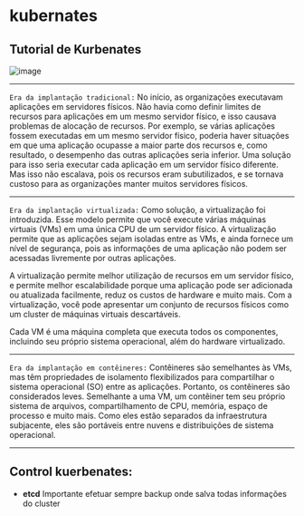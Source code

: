 # kubernates
## Tutorial de Kurbenates
![image](https://github.com/Jilosofo/kubernates/assets/126982541/9f53f386-d0dd-4a47-8818-c6eead19b6a3)

*******
`Era da implantação tradicional:` No início, as organizações executavam aplicações em servidores físicos. Não havia como definir limites de recursos para aplicações em um mesmo servidor físico, e isso causava problemas de alocação de recursos. Por exemplo, se várias aplicações fossem executadas em um mesmo servidor físico, poderia haver situações em que uma aplicação ocupasse a maior parte dos recursos e, como resultado, o desempenho das outras aplicações seria inferior. Uma solução para isso seria executar cada aplicação em um servidor físico diferente. Mas isso não escalava, pois os recursos eram subutilizados, e se tornava custoso para as organizações manter muitos servidores físicos.

*******
`Era da implantação virtualizada:` Como solução, a virtualização foi introduzida. Esse modelo permite que você execute várias máquinas virtuais (VMs) em uma única CPU de um servidor físico. A virtualização permite que as aplicações sejam isoladas entre as VMs, e ainda fornece um nível de segurança, pois as informações de uma aplicação não podem ser acessadas livremente por outras aplicações.

A virtualização permite melhor utilização de recursos em um servidor físico, e permite melhor escalabilidade porque uma aplicação pode ser adicionada ou atualizada facilmente, reduz os custos de hardware e muito mais. Com a virtualização, você pode apresentar um conjunto de recursos físicos como um cluster de máquinas virtuais descartáveis.

Cada VM é uma máquina completa que executa todos os componentes, incluindo seu próprio sistema operacional, além do hardware virtualizado.

*******
`Era da implantação em contêineres:` Contêineres são semelhantes às VMs, mas têm propriedades de isolamento flexibilizados para compartilhar o sistema operacional (SO) entre as aplicações. Portanto, os contêineres são considerados leves. Semelhante a uma VM, um contêiner tem seu próprio sistema de arquivos, compartilhamento de CPU, memória, espaço de processo e muito mais. Como eles estão separados da infraestrutura subjacente, eles são portáveis entre nuvens e distribuições de sistema operacional.
*******
## Control kuerbenates:
* **etcd** Importante efetuar sempre backup onde salva todas informações do cluster

